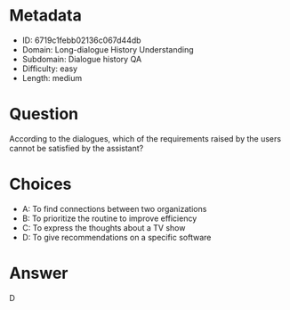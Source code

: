 # Metadata

- ID: 6719c1febb02136c067d44db
- Domain: Long-dialogue History Understanding
- Subdomain: Dialogue history QA
- Difficulty: easy
- Length: medium

# Question

According to the dialogues, which of the requirements raised by the users cannot be satisfied by the assistant?

# Choices

- A: To find connections between two organizations
- B: To prioritize the routine to improve efficiency
- C: To express the thoughts about a TV show
- D: To give recommendations on a specific software

# Answer

D
